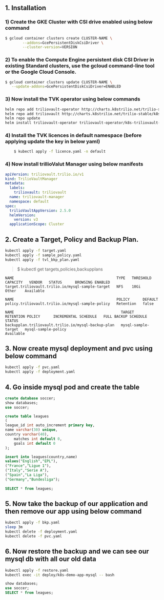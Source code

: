 ## 1. Installation

### 1) Create the GKE Cluster with CSI drive enabled using below command

```bash
$ gcloud container clusters create CLUSTER-NAME \
        --addons=GcePersistentDiskCsiDriver \
        --cluster-version=VERSION
```

### 2) To enable the Compute Engine persistent disk CSI Driver in existing Standard clusters, use the gcloud command-line tool or the Google Cloud Console.

```bash
$ gcloud container clusters update CLUSTER-NAME \
   --update-addons=GcePersistentDiskCsiDriver=ENABLED
```

### 3) Now install the TVK operator using below commands
```bash
helm repo add triliovault-operator http://charts.k8strilio.net/trilio-stable/k8s-triliovault-operator
helm repo add triliovault http://charts.k8strilio.net/trilio-stable/k8s-triliovault
helm repo update    
helm install triliovault-operator triliovault-operator/k8s-triliovault-operator
```

### 4) Install the TVK licences in default namespace (before applying update the key in below yaml)
```bash
    $ kubectl apply -f licence.yaml -n default
```    

### 4) Now install trillioValut Manager using below manifests
```yaml
apiVersion: triliovault.trilio.io/v1
kind: TrilioVaultManager
metadata:
  labels:
    triliovault: triliovault
  name: triliovault-manager
  namespace: default
spec:
  trilioVaultAppVersion: 2.5.0
  helmVersion:
    version: v3
  applicationScope: Cluster
```

## 2. Create a Target, Policy and Backup Plan.
```bash
kubectl apply -f target.yaml
kubectl apply -f sample_policy.yaml
kubectl apply -f tvl_bkp_plan.yaml
```

> $ kubectl get targets,policies,backupplans
```
NAME                                               TYPE   THRESHOLD CAPACITY   VENDOR   STATUS      BROWSING ENABLED
target.triliovault.trilio.io/mysql-sample-target   NFS    10Gi                 Other    Available   

NAME                                               POLICY      DEFAULT
policy.triliovault.trilio.io/mysql-sample-policy   Retention   false

NAME                                                 TARGET                RETENTION POLICY      INCREMENTAL SCHEDULE   FULL BACKUP SCHEDULE   STATUS
backupplan.triliovault.trilio.io/mysql-backup-plan   mysql-sample-target   mysql-sample-policy                                                 Available

```


## 3. Now create mysql deployment and pvc using below command
```bash
kubectl apply -f pvc.yaml
kubectl apply -f deployment.yaml
```

## 4. Go inside mysql pod and create the table

```sql
create database soccer; 
show databases;
use soccer;

create table leagues
(
league_id int auto_increment primary key,
name varchar(30) unique,
country varchar(40),
    matches int default 0,
    goals int default 0
);

insert into leagues(country,name)
values("English","EPL"),
("France","Ligue 1"),
("Italy","Serie A"),
("Spain","La Liga"),
("Germany","Bundesliga");
    
SELECT * from leagues;

```
## 5. Now take the backup of our application and then remove our app using below command

```bash
kubectl apply -f bkp.yaml
sleep 3m
kubectl delete -f deployment.yaml
kubectl delete -f pvc.yaml
```

## 6. Now restore the backup and we can see our mysql db with all our old data
```bash
kubectl apply -f restore.yaml
kubectl exec -it deploy/k8s-demo-app-mysql -- bash

```
```sql
show databases;
use soccer;
SELECT * from leagues;
```